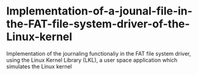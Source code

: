 # Implementation-of-a-jounal-file-in-the-FAT-file-system-driver-of-the-Linux-kernel
Implementation of the journaling functionaliy in the FAT file system driver, using the Linux Kernel Library (LKL), a user space application which simulates the Linux kernel
